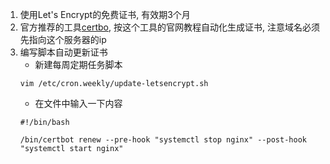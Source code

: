 1. 使用Let's Encrypt的免费证书, 有效期3个月
2. 官方推荐的工具[certbo](https://certbot.eff.org), 按这个工具的官网教程自动化生成证书, 注意域名必须先指向这个服务器的ip
3. 编写脚本自动更新证书
    - 新建每周定期任务脚本
    ```
    vim /etc/cron.weekly/update-letsencrypt.sh
    ```
    - 在文件中输入一下内容
    ```
    #!/bin/bash

    /bin/certbot renew --pre-hook "systemctl stop nginx" --post-hook "systemctl start nginx"
    ```
